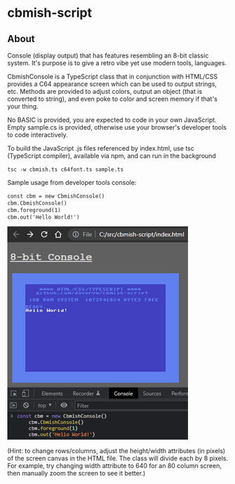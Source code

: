 # cbmish-script #

## About ##

Console (display output) that has features resembling an 8-bit classic system.  It's purpose is to give a retro vibe yet use modern tools, languages.

CbmishConsole is a TypeScript class that in conjunction with HTML/CSS provides a C64 appearance screen which can be used to output strings, etc.  Methods are provided to adjust colors, output an object (that is converted to string), and even poke to color and screen memory if that's your thing.

No BASIC is provided, you are expected to code in your own JavaScript.   Empty sample.cs is provided, otherwise use your browser's developer tools to code interactively.

To build the JavaScript .js files referenced by index.html, use tsc (TypeScript compiler), available via npm, and can run in the background

    tsc -w cbmish.ts c64font.ts sample.ts

Sample usage from developer tools console:

    const cbm = new CbmishConsole()
    cbm.CbmishConsole()
    cbm.foreground(1)
    cbm.out('Hello World!')

![Sample usage](console.png)

(Hint: to change rows/columns, adjust the height/width attributes (in pixels) of the screen canvas in the HTML file.  The class will divide each by 8 pixels.   For example, try changing width attribute to 640 for an 80 column screen, then manually zoom the screen to see it better.)
